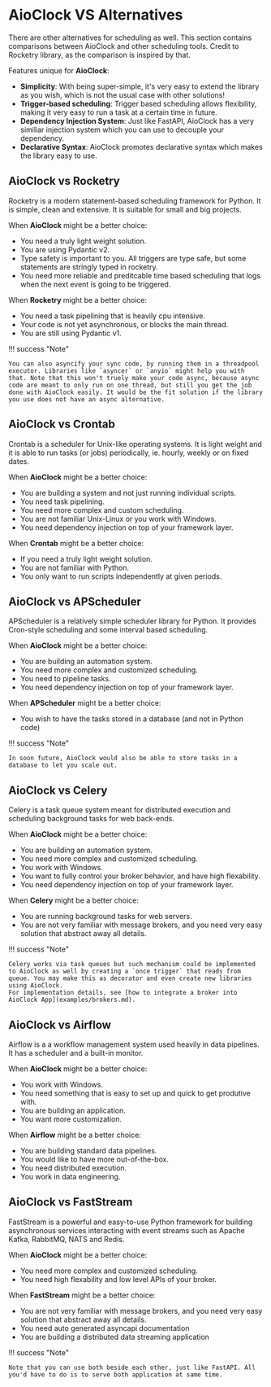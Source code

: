 # AioClock VS Alternatives

There are other alternatives for scheduling as well.
This section contains comparisons between AioClock
and other scheduling tools.
Credit to Rocketry library, as the comparison is inspired by that.

Features unique for **AioClock**:

- **Simplicity**: With being super-simple, it's very easy to extend the library as you wish, which is not the usual case with other solutions!
- **Trigger-based scheduling**: Trigger based scheduling allows flexibility, making it very easy to run a task at a certain time in future.
- **Dependency Injection System**: Just like FastAPI, AioClock has a very similiar injection system which you can use to decouple your dependency.
- **Declarative Syntax**: AioClock promotes declarative syntax which makes the library easy to use.

## AioClock vs Rocketry

Rocketry is a modern statement-based scheduling framework for Python. It is simple, clean and extensive. It is suitable for small and big projects.

When **AioClock** might be a better choice:

- You need a truly light weight solution.
- You are using Pydantic v2.
- Type safety is important to you. All triggers are type safe, but some statements are stringly typed in rocketry.
- You need more reliable and preditcable time based scheduling that logs when the next event is going to be triggered.

When **Rocketry** might be a better choice:

- You need a task pipelining that is heavily cpu intensive.
- Your code is not yet asynchronous, or blocks the main thread.
- You are still using Pydantic v1.

!!! success "Note"

    You can also asyncify your sync code, by running them in a threadpool executor. Libraries like `asyncer` or `anyio` might help you with that. Note that this won't truely make your code async, because async code are meant to only run on one thread, but still you get the job done with AioClock easily. It would be the fit solution if the library you use does not have an async alternative.

## AioClock vs Crontab

Crontab is a scheduler for Unix-like operating systems. It is light weight and it is able to run tasks (or jobs) periodically, ie. hourly, weekly or on fixed dates.

When **AioClock** might be a better choice:

- You are building a system and not just running individual scripts.
- You need task pipelining.
- You need more complex and custom scheduling.
- You are not familiar Unix-Linux or you work with Windows.
- You need dependency injection on top of your framework layer.

When **Crontab** might be a better choice:

- If you need a truly light weight solution.
- You are not familiar with Python.
- You only want to run scripts independently at given periods.

## AioClock vs APScheduler

APScheduler is a relatively simple scheduler library for Python.
It provides Cron-style scheduling and some interval based scheduling.

When **AioClock** might be a better choice:

- You are building an automation system.
- You need more complex and customized scheduling.
- You need to pipeline tasks.
- You need dependency injection on top of your framework layer.

When **APScheduler** might be a better choice:

- You wish to have the tasks stored in a database (and not in Python code)

!!! success "Note"

    In soon future, AioClock would also be able to store tasks in a database to let you scale out.

## AioClock vs Celery

Celery is a task queue system meant for distributed execution and
scheduling background tasks for web back-ends.

When **AioClock** might be a better choice:

- You are building an automation system.
- You need more complex and customized scheduling.
- You work with Windows.
- You want to fully control your broker behavior, and have high flexability.
- You need dependency injection on top of your framework layer.

When **Celery** might be a better choice:

- You are running background tasks for web servers.
- You are not very familiar with message brokers, and you need very easy solution that abstract away all details.

!!! success "Note"

    Celery works via task queues but such mechanism could be implemented to AioClock as well by creating a `once trigger` that reads from queue. You may make this as decorator and even create new libraries using AioClock.
    For implementation details, see [how to integrate a broker into AioClock App](examples/brokers.md).

## AioClock vs Airflow

Airflow is a a workflow management system used heavily
in data pipelines. It has a scheduler and a built-in monitor.

When **AioClock** might be a better choice:

- You work with Windows.
- You need something that is easy to set up and quick to get produtive with.
- You are building an application.
- You want more customization.

When **Airflow** might be a better choice:

- You are building standard data pipelines.
- You would like to have more out-of-the-box.
- You need distributed execution.
- You work in data engineering.

## AioClock vs FastStream

FastStream is a powerful and easy-to-use Python framework for building asynchronous services interacting with event streams such as Apache Kafka, RabbitMQ, NATS and Redis.

When **AioClock** might be a better choice:

- You need more complex and customized scheduling.
- You need high flexability and low level APIs of your broker.

When **FastStream** might be a better choice:

- You are not very familiar with message brokers, and you need very easy solution that abstract away all details.
- You need auto generated asyncapi documentation
- You are building a distributed data streaming application

!!! success "Note"

    Note that you can use both beside each other, just like FastAPI. All you'd have to do is to serve both application at same time.
